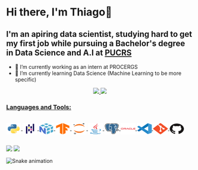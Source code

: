 # Hi there, I'm Thiago👋

## I'm an apiring data scientist, studying hard to get my first job while pursuing a Bachelor's degree in Data Science and A.I at [PUCRS]
- 🔭 I’m currently working as an intern at PROCERGS
- 🌱 I’m currently learning Data Science (Machine Learning to be more specific) 
<div align="center">
  <a href="https://github.com/macedoti13">
  <img height="180em" src="https://github-readme-stats.vercel.app/api?username=macedoti13&show_icons=true&theme=dracula&include_all_commits=true&count_private=true"/>
  <img height="180em" src="https://github-readme-stats.vercel.app/api/top-langs/?username=macedoti13&layout=compact&langs_count=7&theme=dracula"/>
</div>
  
### Languages and Tools:
<div style="display: inline_block"><br>
  <img align="center" alt="Thi-Python" height="30" width="40" src="https://raw.githubusercontent.com/devicons/devicon/master/icons/python/python-original.svg">
  <img align="center" alt="Thi-Java" height="30" width="40" src="https://raw.githubusercontent.com/devicons/devicon/master/icons/pandas/pandas-original.svg">
    <img align="center" alt="Thi-Java" height="30" width="40" src="https://raw.githubusercontent.com/devicons/devicon/master/icons/numpy/numpy-original.svg">
    <img align="center" alt="Thi-Java" height="30" width="40" src="https://raw.githubusercontent.com/devicons/devicon/master/icons/tensorflow/tensorflow-original.svg">
    <img align="center" alt="Thi-Java" height="30" width="40" src="https://raw.githubusercontent.com/devicons/devicon/master/icons/jupyter/jupyter-original.svg">
  <img align="center" alt="Thi-Java" height="30" width="40" src="https://raw.githubusercontent.com/devicons/devicon/master/icons/java/java-original.svg">
  <img align="center" alt="Thi-Java" height="30" width="40" src="https://raw.githubusercontent.com/devicons/devicon/master/icons/postgresql/postgresql-original.svg">
  <img align="center" alt="Thi-Java" height="30" width="40" src="https://raw.githubusercontent.com/devicons/devicon/master/icons/oracle/oracle-original.svg">
  <img align="center" alt="Thi-Java" height="30" width="40" src="https://raw.githubusercontent.com/devicons/devicon/master/icons/vscode/vscode-original.svg">
  <img align="center" alt="Thi-Java" height="30" width="40" src="https://raw.githubusercontent.com/devicons/devicon/master/icons/git/git-original.svg">
  <img align="center" alt="Thi-Java" height="30" width="40" src="https://raw.githubusercontent.com/devicons/devicon/master/icons/github/github-original.svg">
</div>
  
##
  
<div> 
  <a href = "mailto:thialmacedo@gmail.com"><img src="https://img.shields.io/badge/-Gmail-%23333?style=for-the-badge&logo=gmail&logoColor=white" target="_blank"></a>
  <a href="https://www.linkedin.com/in/thiago-macedo-280250180" target="_blank"><img src="https://img.shields.io/badge/-LinkedIn-%230077B5?style=for-the-badge&logo=linkedin&logoColor=white" target="_blank"></a> 
 
  ![Snake animation](https://github.com/macedoti13/macedoti13/blob/output/github-contribution-grid-snake.svg)
 
</div>
 

[PUCRS]: https://www.pucrs.br/politecnica/curso/ciencia-de-dados/
